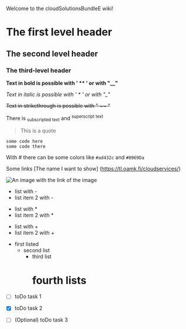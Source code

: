 Welcome to the cloudSolutionsBundleE wiki!
# The first level header

## The second level header

### The third-level header

**Text in bold is possible with ' ** ' or with "__"**

*Text in italic is possible with ' * ' or with "_"*

~~Text in strikethrough is possible with " ~~ "~~

There is <sub> subscripted text</sub> and <sup>superscript text</sup>

> This is a quote

```
some code here
some code there
```

With # there can be some colors like `#ad432c` and `#0969Da`

Some links [The name I want to show] (https://tl.oamk.fi/cloudservices/)

![An image with the link of the image](https://cdn.johku.com/finnaction/largefiles/738.jpg)

- list with -
- list item 2 with -

* list with *
* list item 2 with *

+ list with +
+ list item 2 with +

- first listed
  * second list
      + third list
        # fourth lists

- [ ] toDo task 1
- [X] toDo task 2
- [ ] \(Optional) toDo task 3

